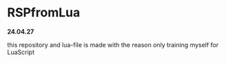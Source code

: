 # RSPfromLua
**24.04.27**

this repository and lua-file is made with the reason only training myself for LuaScript

